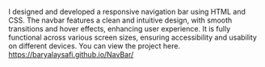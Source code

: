 I designed and developed a responsive navigation bar using HTML and CSS. The navbar features a clean and intuitive design, with smooth transitions and hover effects, enhancing user experience. It is fully functional across various screen sizes, ensuring accessibility and usability on different devices. You can view the project here.
https://baryalaysafi.github.io/NavBar/ 
